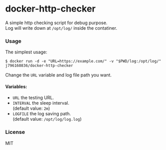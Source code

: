 # docker-http-checker

A simple http checking script for debug purpose.  
Log will write down at `/opt/log/` inside the contatiner.

### Usage

The simplest usage:

```
$ docker run -d -e "URL=https://example.com/" -v "$PWD/log:/opt/log/" j796160836/docker-http-checker
```

Change the `URL` variable and log file path you want.

#### Variables:

- `URL` the testing URL.
- `INTERVAL` the sleep interval.  
(default value: `2m`)
- `LOGFILE` the log saving path.  
(default value: `/opt/log/log.log`)

### License

MIT